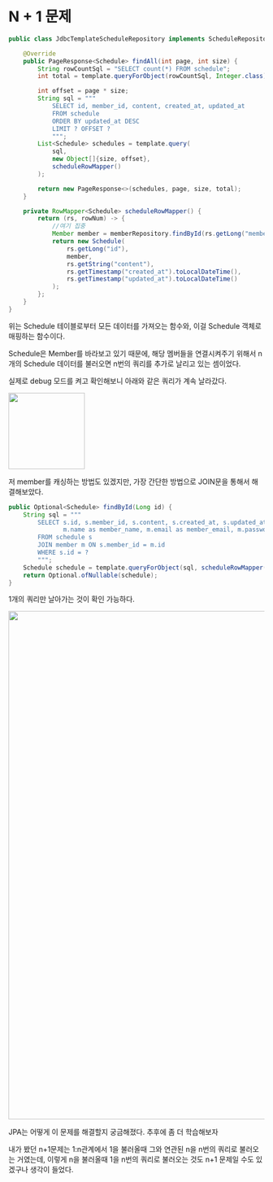 # N + 1 문제

```java
public class JdbcTemplateScheduleRepository implements ScheduleRepository {

	@Override
	public PageResponse<Schedule> findAll(int page, int size) {
		String rowCountSql = "SELECT count(*) FROM schedule";
		int total = template.queryForObject(rowCountSql, Integer.class);

		int offset = page * size;
		String sql = """
			SELECT id, member_id, content, created_at, updated_at
			FROM schedule
			ORDER BY updated_at DESC
			LIMIT ? OFFSET ?
			""";
		List<Schedule> schedules = template.query(
			sql,
			new Object[]{size, offset},
			scheduleRowMapper()
		);

		return new PageResponse<>(schedules, page, size, total);
	}

	private RowMapper<Schedule> scheduleRowMapper() {
		return (rs, rowNum) -> {
			//여기 집중
			Member member = memberRepository.findById(rs.getLong("member_id")).orElse(null);
			return new Schedule(
				rs.getLong("id"),
				member,
				rs.getString("content"),
				rs.getTimestamp("created_at").toLocalDateTime(),
				rs.getTimestamp("updated_at").toLocalDateTime()
			);
		};
	}
}
```

위는 Schedule 테이블로부터 모든 데이터를 가져오는 함수와, 이걸 Schedule 객체로 매핑하는 함수이다.

Schedule은 Member를 바라보고 있기 때문에, 해당 멤버들을 연결시켜주기 위해서 n개의 Schedule 데이터를 불러오면 n번의 쿼리를 추가로 날리고 있는 셈이었다.

실제로 debug 모드를 켜고 확인해보니 아래와 같은 쿼리가 계속 날라갔다.

<img width="150" src="https://github.com/user-attachments/assets/bb6d6386-b246-4594-9f0d-882de151e468">

저 member를 캐싱하는 방법도 있겠지만, 가장 간단한 방법으로 JOIN문을 통해서 해결해보았다.

```java
public Optional<Schedule> findById(Long id) {
	String sql = """
		SELECT s.id, s.member_id, s.content, s.created_at, s.updated_at,
		       m.name as member_name, m.email as member_email, m.password as member_password, m.created_at as member_created_at, m.updated_at as member_updated_at
		FROM schedule s
		JOIN member m ON s.member_id = m.id
		WHERE s.id = ?
		""";
	Schedule schedule = template.queryForObject(sql, scheduleRowMapper(), id);
	return Optional.ofNullable(schedule);
}
```

1개의 쿼리만 날아가는 것이 확인 가능하다.

<img width="1000" src="https://github.com/user-attachments/assets/b640d25c-fbca-4bd0-800b-c40ca574180c">

JPA는 어떻게 이 문제를 해결할지 궁금해졌다. 추후에 좀 더 학습해보자

내가 봤던 n+1문제는 1:n관계에서 1을 불러올때 그와 연관된 n을 n번의 쿼리로 불러오는
거였는데, 이렇게 n을 불러올때 1을 n번의 쿼리로 불러오는 것도 n+1 문제일 수도 있겠구나 생각이 들었다. 

